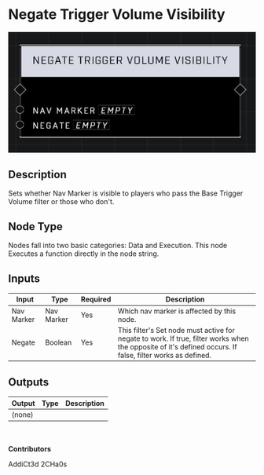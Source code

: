 # Negate Trigger Volume Visibility
![](../../../.gitbook/assets/negate-trigger-volume-visibility.JPG)
## Description
Sets whether Nav Marker is visible to players who pass the Base Trigger Volume filter or those who don't.

## Node Type
Nodes fall into two basic categories: Data and Execution. This node Executes a function directly in the node string.

## Inputs
| Input | Type | Required | Description |
|------------------|------------------|----------|--------------------------------------------------------------|
| Nav Marker | Nav Marker | Yes | Which nav marker is affected by this node. |
| Negate | Boolean | Yes | This filter's Set node must active for negate to work. If true, filter works when the opposite of it's defined occurs. If false, filter works as defined. |

## Outputs
| Output | Type | Description |
|------------------|------------------|--------------------------------------------------------------|
| (none) | | |

\
\
**Contributors**

AddiCt3d 2CHa0s